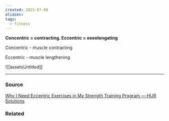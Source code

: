 ```yaml
---
created: 2023-07-08
aliases: 
tags:
  - fitness
---
```

**Concentric = contracting. Eccentric = eeeelongating**

Concentric - muscle contracting 

Eccentric - muscle lengthening

![[assetsUntitled]]

---

### Source

[Why I Need Eccentric Exercises in My Strength Training Program — HUR Solutions](https://www.hursolutions.com/blog/2019/9/19/concentric-vs-eccentric-resistance-training)

### Related